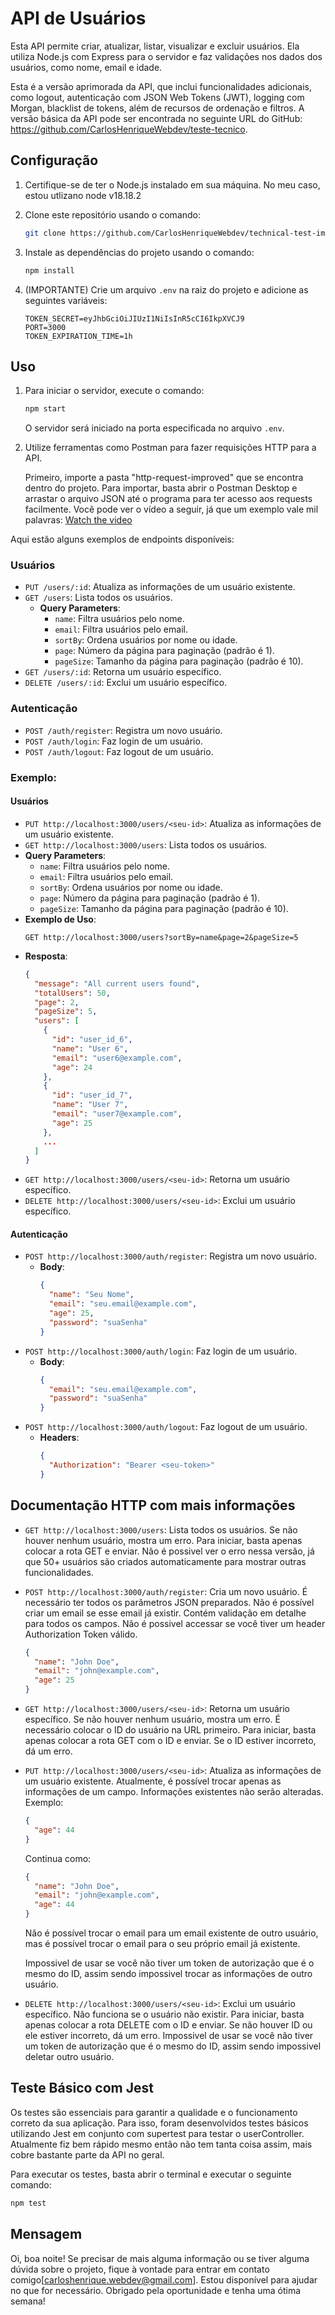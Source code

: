 # API de Usuários

Esta API permite criar, atualizar, listar, visualizar e excluir usuários. Ela utiliza Node.js com Express para o servidor e faz validações nos dados dos usuários, como nome, email e idade.

Esta é a versão aprimorada da API, que inclui funcionalidades adicionais, como logout, autenticação com JSON Web Tokens (JWT), logging com Morgan, blacklist de tokens, além de recursos de ordenação e filtros. A versão básica da API pode ser encontrada no seguinte URL do GitHub: https://github.com/CarlosHenriqueWebdev/teste-tecnico.

## Configuração

1. Certifique-se de ter o Node.js instalado em sua máquina. No meu caso, estou utlizano node v18.18.2 

2. Clone este repositório usando o comando:

   ```bash
   git clone https://github.com/CarlosHenriqueWebdev/technical-test-improved.git
   ```

3. Instale as dependências do projeto usando o comando:

   ```bash
   npm install
   ```

4. (IMPORTANTE) Crie um arquivo `.env` na raiz do projeto e adicione as seguintes variáveis:

   ```plaintext
   TOKEN_SECRET=eyJhbGciOiJIUzI1NiIsInR5cCI6IkpXVCJ9
   PORT=3000
   TOKEN_EXPIRATION_TIME=1h
   ```

## Uso

1. Para iniciar o servidor, execute o comando:

   ```bash
   npm start
   ```

   O servidor será iniciado na porta especificada no arquivo `.env`.

2. Utilize ferramentas como Postman para fazer requisições HTTP para a API.

   Primeiro, importe a pasta "http-request-improved" que se encontra dentro do projeto. Para importar, basta abrir o Postman Desktop e arrastar o arquivo JSON até o programa para ter acesso aos requests facilmente. Você pode ver o vídeo a seguir, já que um exemplo vale mil palavras: [Watch the video](https://imgur.com/a/dhiZSIG)

Aqui estão alguns exemplos de endpoints disponíveis:

### Usuários

- `PUT /users/:id`: Atualiza as informações de um usuário existente.
- `GET /users`: Lista todos os usuários.
  - **Query Parameters**:
    - `name`: Filtra usuários pelo nome.
    - `email`: Filtra usuários pelo email.
    - `sortBy`: Ordena usuários por nome ou idade.
    - `page`: Número da página para paginação (padrão é 1).
    - `pageSize`: Tamanho da página para paginação (padrão é 10).
- `GET /users/:id`: Retorna um usuário específico.
- `DELETE /users/:id`: Exclui um usuário específico.

### Autenticação

- `POST /auth/register`: Registra um novo usuário.
- `POST /auth/login`: Faz login de um usuário.
- `POST /auth/logout`: Faz logout de um usuário.

### Exemplo:

#### Usuários

- `PUT http://localhost:3000/users/<seu-id>`: Atualiza as informações de um usuário existente.
- `GET http://localhost:3000/users`: Lista todos os usuários.
 - **Query Parameters**:
    - `name`: Filtra usuários pelo nome.
    - `email`: Filtra usuários pelo email.
    - `sortBy`: Ordena usuários por nome ou idade.
    - `page`: Número da página para paginação (padrão é 1).
    - `pageSize`: Tamanho da página para paginação (padrão é 10).
  - **Exemplo de Uso**:
    ```plaintext
    GET http://localhost:3000/users?sortBy=name&page=2&pageSize=5
    ```
  - **Resposta**:
    ```json
    {
      "message": "All current users found",
      "totalUsers": 50,
      "page": 2,
      "pageSize": 5,
      "users": [
        {
          "id": "user_id_6",
          "name": "User 6",
          "email": "user6@example.com",
          "age": 24
        },
        {
          "id": "user_id_7",
          "name": "User 7",
          "email": "user7@example.com",
          "age": 25
        },
        ...
      ]
    }
    ```
- `GET http://localhost:3000/users/<seu-id>`: Retorna um usuário específico.
- `DELETE http://localhost:3000/users/<seu-id>`: Exclui um usuário específico.

#### Autenticação

- `POST http://localhost:3000/auth/register`: Registra um novo usuário.
  - **Body**:
    ```json
    {
      "name": "Seu Nome",
      "email": "seu.email@example.com",
      "age": 25,
      "password": "suaSenha"
    }
    ```
- `POST http://localhost:3000/auth/login`: Faz login de um usuário.
  - **Body**:
    ```json
    {
      "email": "seu.email@example.com",
      "password": "suaSenha"
    }
    ```
- `POST http://localhost:3000/auth/logout`: Faz logout de um usuário.
  - **Headers**:
    ```json
    {
      "Authorization": "Bearer <seu-token>"
    }
    ```

## Documentação HTTP com mais informações

- `GET http://localhost:3000/users`: Lista todos os usuários. Se não houver nenhum usuário, mostra um erro. Para iniciar, basta apenas colocar a rota GET e enviar. Não é possivel ver o erro nessa versão, já que 50+ usuários são criados automaticamente para mostrar outras funcionalidades.

- `POST http://localhost:3000/auth/register`: Cria um novo usuário. É necessário ter todos os parâmetros JSON preparados. Não é possível criar um email se esse email já existir. Contém validação em detalhe para todos os campos. Não é possivel accessar se você tiver um header Authorization Token válido.

  ```json
  {
    "name": "John Doe",
    "email": "john@example.com",
    "age": 25
  }
  ```

- `GET http://localhost:3000/users/<seu-id>`: Retorna um usuário específico. Se não houver nenhum usuário, mostra um erro. É necessário colocar o ID do usuário na URL primeiro. Para iniciar, basta apenas colocar a rota GET com o ID e enviar. Se o ID estiver incorreto, dá um erro.

- `PUT http://localhost:3000/users/<seu-id>`: Atualiza as informações de um usuário existente. Atualmente, é possível trocar apenas as informações de um campo. Informações existentes não serão alteradas. Exemplo:

  ```json
  {
    "age": 44
  }
  ```

  Continua como:

  ```json
  {
    "name": "John Doe",
    "email": "john@example.com",
    "age": 44
  }
  ```

  Não é possível trocar o email para um email existente de outro usuário, mas é possível trocar o email para o seu próprio email já existente.

  Impossivel de usar se você não tiver um token de autorização que é o mesmo do ID, assim sendo impossivel trocar as informações de outro usuário.

- `DELETE http://localhost:3000/users/<seu-id>`: Exclui um usuário específico. Não funciona se o usuário não existir. Para iniciar, basta apenas colocar a rota DELETE com o ID e enviar. Se não houver ID ou ele estiver incorreto, dá um erro. Impossivel de usar se você não tiver um token de autorização que é o mesmo do ID, assim sendo impossivel deletar outro usuário.

## Teste Básico com Jest

Os testes são essenciais para garantir a qualidade e o funcionamento correto da sua aplicação. Para isso, foram desenvolvidos testes básicos utilizando Jest em conjunto com supertest para testar o userController. Atualmente fiz bem rápido mesmo então não tem tanta coisa assim, mais cobre bastante parte da API no geral.

Para executar os testes, basta abrir o terminal e executar o seguinte comando:

```bash
npm test
```

## Mensagem

Oi, boa noite! Se precisar de mais alguma informação ou se tiver alguma dúvida sobre o projeto, fique à vontade para entrar em contato comigo[carloshenrique.webdev@gmail.com]. Estou disponível para ajudar no que for necessário. Obrigado pela oportunidade e tenha uma ótima semana!
